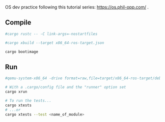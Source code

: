 OS dev practice following this tutorial series: https://os.phil-opp.com/ .

Compile
-------

```bash
#cargo rustc -- -C link-args=-nostartfiles

#cargo xbuild --target x86_64-ros-target.json

cargo bootimage
```

Run
---

```bash
#qemu-system-x86_64 -drive format=raw,file=target/x86_64-ros-target/debug/bootimage-ros.bin

# With a .cargo/config file and the "runner" option set
cargo xrun

# To run the tests...
cargo xtests
# ...or
cargo xtests --test <name_of_module>
```
